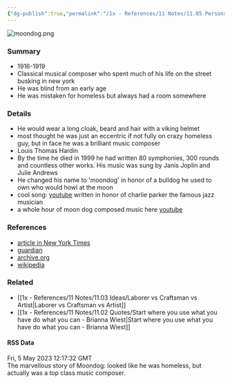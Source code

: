 ```yaml
---
{"dg-publish":true,"permalink":"/1x - References/11 Notes/11.05 Persons/Moondog/","title":"Moondog","created":"2023-05-06T00:40:54.000+03:00","updated":"2024-02-14T20:18:18.135+03:00"}
---
```


![moondog.png](/img/user/1x%20-%20References/11%20Notes/11.05%20Persons/moondog.png)
### Summary
- 1916-1919
- Classical musical composer who spent much of his life on the street busking in new york
- He was blind from an early age
- He was mistaken for homeless but always had a room somewhere

### Details
- He would wear a long cloak, beard and hair with a viking helmet
- most thought he was just an eccentric if not fully on crazy homeless guy, but in face he was a brilliant music composer
- Louis Thomas Hardin
- By the time he died in 1999 he had written 80 symphonies, 300 rounds and countless other works. His music was sung by Janis Joplin and Julie Andrews
- He changed his name to 'moondog' in honor of a bulldog he used to own who would howl at the moon
- cool song: [youtube](https://www.youtube.com/watch?v=XNPCqUpoo8I) written in honor of charlie parker the famous jazz musician
- a whole hour of moon dog composed music here [youtube](https://www.youtube.com/watch?v=spmydmM5Xx4)

### References
- [article in New York Times](https://www.nytimes.com/2007/10/28/arts/music/28stra.html)
- [guardian](https://www.theguardian.com/music/2003/nov/17/classicalmusicandopera.usa)
- [archive.org](https://web.archive.org/web/20171202122143/https://priceonomics.com/the-legend-of-moondog-new-yorks-homeless-composer/)
- [wikipedia](https://en.wikipedia.org/wiki/Moondog)

### Related
- [[1x - References/11 Notes/11.03 Ideas/Laborer vs Craftsman vs Artist\|Laborer vs Craftsman vs Artist]]
- [[1x - References/11 Notes/11.02 Quotes/Start where you use what you have do what you can - Brianna Wiest\|Start where you use what you have do what you can - Brianna Wiest]]

#### RSS Data
<div class='date'>Fri, 5 May 2023 12:17:32 GMT</div>
<div class='description'>The marvellous story of Moondog: looked like he was homeless, but actually was a top class music composer. </div>
